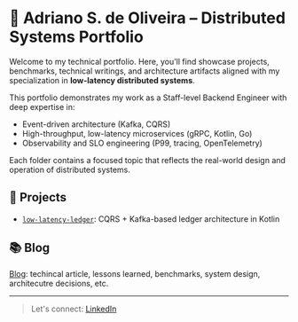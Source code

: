 # 🧠 Adriano S. de Oliveira – Distributed Systems Portfolio

Welcome to my technical portfolio. Here, you'll find showcase projects, benchmarks, technical writings, and architecture artifacts aligned with my specialization in **low-latency distributed systems**.

This portfolio demonstrates my work as a Staff-level Backend Engineer with deep expertise in:
- Event-driven architecture (Kafka, CQRS)
- High-throughput, low-latency microservices (gRPC, Kotlin, Go)
- Observability and SLO engineering (P99, tracing, OpenTelemetry)

Each folder contains a focused topic that reflects the real-world design and operation of distributed systems.

## 📁 Projects
- [`low-latency-ledger`](./low-latency-ledger): CQRS + Kafka-based ledger architecture in Kotlin

## 📚 Blog
[Blog](./blog/): techincal article, lessons learned, benchmarks, system design, architecutre decisions, etc.

---
> Let's connect: [LinkedIn](https://www.linkedin.com/in/adriano-oliveira/)
